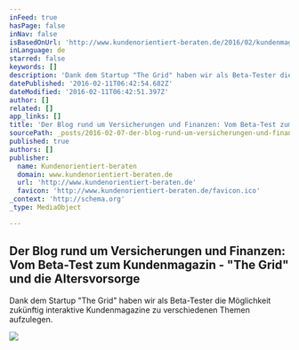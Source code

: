 ```yaml
---
inFeed: true
hasPage: false
inNav: false
isBasedOnUrl: 'http://www.kundenorientiert-beraten.de/2016/02/kundenmagazin-the-grid.html'
inLanguage: de
starred: false
keywords: []
description: 'Dank dem Startup "The Grid" haben wir als Beta-Tester die Möglichkeit zukünftig interaktive Kundenmagazine zu verschiedenen Themen aufzulegen.'
datePublished: '2016-02-11T06:42:54.682Z'
dateModified: '2016-02-11T06:42:51.397Z'
author: []
related: []
app_links: []
title: 'Der Blog rund um Versicherungen und Finanzen: Vom Beta-Test zum Kundenmagazin - "The Grid" und die Altersvorsorge'
sourcePath: _posts/2016-02-07-der-blog-rund-um-versicherungen-und-finanzen-vom-beta-test.md
published: true
authors: []
publisher:
  name: Kundenorientiert-beraten
  domain: www.kundenorientiert-beraten.de
  url: 'http://www.kundenorientiert-beraten.de'
  favicon: 'http://www.kundenorientiert-beraten.de/favicon.ico'
_context: 'http://schema.org'
_type: MediaObject

---
```

<article style=""><h1>Der Blog rund um Versicherungen und Finanzen: Vom Beta-Test zum Kundenmagazin - "The Grid" und die Altersvorsorge</h1><p>Dank dem Startup "The Grid" haben wir als Beta-Tester die Möglichkeit zukünftig interaktive Kundenmagazine zu verschiedenen Themen aufzulegen.</p><img src="https://s3-us-west-2.amazonaws.com/the-grid-img/p/b503844c6b593a5d8f0e1f475f7237cb577a0a5e.png" /></article>